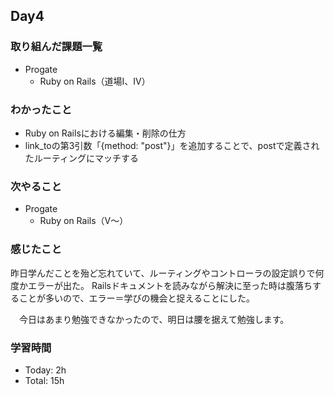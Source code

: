 ## Day4

### 取り組んだ課題一覧
- Progate
  - Ruby on Rails（道場I、IV）

### わかったこと
- Ruby on Railsにおける編集・削除の仕方
- link_toの第3引数「{method: "post"}」を追加することで、postで定義されたルーティングにマッチする

### 次やること
- Progate
  - Ruby on Rails（V〜）

### 感じたこと
  昨日学んだことを殆ど忘れていて、ルーティングやコントローラの設定誤りで何度かエラーが出た。
  Railsドキュメントを読みながら解決に至った時は腹落ちすることが多いので、エラー＝学びの機会と捉えることにした。

　今日はあまり勉強できなかったので、明日は腰を据えて勉強します。

### 学習時間
- Today: 2h
- Total: 15h